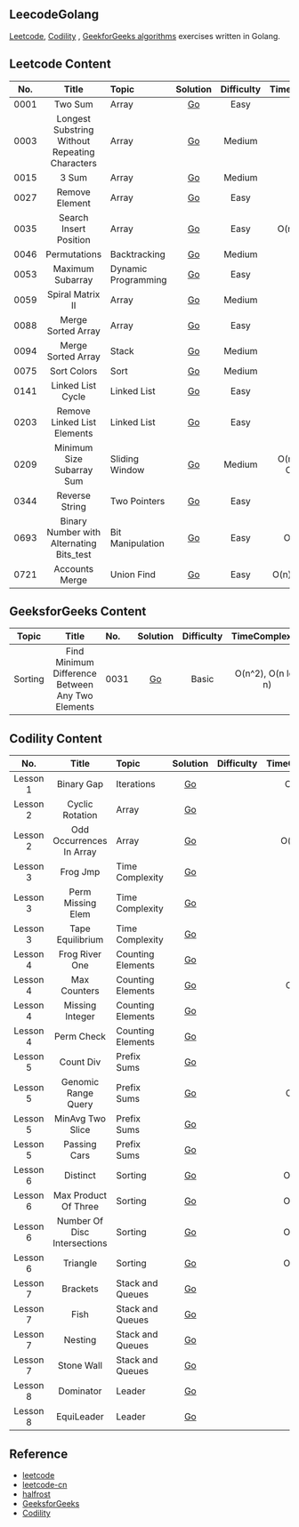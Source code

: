 ## LeecodeGolang
[Leetcode](https://leetcode.com/), [Codility](https://app.codility.com/programmers/) , [GeekforGeeks algorithms](https://www.geeksforgeeks.org/fundamentals-of-algorithms/?ref=shm) exercises written in Golang.

## Leetcode Content
| No.    |  Title  | Topic |  Solution  |  Difficulty |  TimeComplexity	| SpaceComplexity|
|:--------:|:--------:|:--------------------------------------------------------------|:--------:|:--------:|:--------:|:--------:|
|0001|Two Sum|Array|[Go](https://github.com/kimi0230/LeetcodeGolang/tree/master/0001.Two-Sum)|Easy|O(n)|O(n)|
|0003|Longest Substring Without Repeating Characters|Array|[Go](https://github.com/kimi0230/LeetcodeGolang/tree/master/0003.Longest-Substring-Without-Repeating-Characters)|Medium|O(n)|O(1)|
|0015|3 Sum|Array|[Go](https://github.com/kimi0230/LeetcodeGolang/tree/master/0015.3Sum)|Medium|O(n^2)|O(n)|
|0027|Remove Element|Array|[Go](https://github.com/kimi0230/LeetcodeGolang/tree/master/0027.Remove-Element)|Easy|O(n)|O(1)|
|0035|Search Insert Position|Array|[Go](https://github.com/kimi0230/LeetcodeGolang/tree/master/0035.Search-Insert-Position)|Easy|O(n), O(logn)|O(1)|
|0046|Permutations|Backtracking|[Go](https://github.com/kimi0230/LeetcodeGolang/tree/master/0046.Permutations)|Medium|O(n)|O(n)|
|0053|Maximum Subarray|Dynamic Programming|[Go](https://github.com/kimi0230/LeetcodeGolang/tree/master/0053.Maximum-Subarray)|Easy|O(n)|O(n)|
|0059|Spiral Matrix II|Array|[Go](https://github.com/kimi0230/LeetcodeGolang/tree/master/0059.Spiral-Matrix-II)|Medium|O(n^1)|O(1)|
|0088|Merge Sorted Array|Array|[Go](https://github.com/kimi0230/LeetcodeGolang/tree/master/0088.Merge-Sorted-Array)|Easy|O(n)|O(1)|
|0094|Merge Sorted Array|Stack|[Go](https://github.com/kimi0230/LeetcodeGolang/tree/master/0094.Binary-Tree-Inorder-Traversal)|Medium|O(n)|O(1)|
|0075|Sort Colors|Sort|[Go](https://github.com/kimi0230/LeetcodeGolang/tree/master/0075.Sort-Colors)|Medium|O(n)|O(1)|
|0141|Linked List Cycle|Linked List|[Go](https://github.com/kimi0230/LeetcodeGolang/tree/master/0141.Linked-List-Cycle)|Easy|O(n)|O(1)|
|0203|Remove Linked List Elements|Linked List|[Go](https://github.com/kimi0230/LeetcodeGolang/tree/master/0203.Remove-Linked-List-Elements)|Easy|O(n)|O(1)|
|0209|Minimum Size Subarray Sum|Sliding Window|[Go](https://github.com/kimi0230/LeetcodeGolang/tree/master/0209.Minimum-Size-Subarray-Sum)|Medium|O(n^2), O(n), O(nlog n)|O(1), O(1), O(n)|
|0344|Reverse String|Two Pointers|[Go](https://github.com/kimi0230/LeetcodeGolang/tree/master/0344.Reverse-String)|Easy|O(n)|O(1))|
|0693|Binary Number with Alternating Bits_test|Bit Manipulation|[Go](https://github.com/kimi0230/LeetcodeGolang/tree/master/0693.Binary-Number-with-Alternating-Bits)|Easy|O(n), O(1)|O(1)|
|0721|Accounts Merge|Union Find|[Go](https://github.com/kimi0230/LeetcodeGolang/tree/master/0721.Accounts-Merge)|Easy|O(n), O(n log n)|O(n), O(n)|


## GeeksforGeeks Content
| Topic    |  Title  | No. |  Solution  |  Difficulty |  TimeComplexity	| SpaceComplexity|
|:--------:|:--------:|:--------------------------------------------------------------|:--------:|:--------:|:--------:|:--------:|
|Sorting|Find Minimum Difference Between Any Two Elements|0031|[Go](https://github.com/kimi0230/LeetcodeGolang/tree/master/GeeksforGeeks/SortingAlgorithms/0031.Find-Minimum-Difference-Between-Any-Two-Elements)| Basic |O(n^2), O(n log n)|O(n), O(n)|


## Codility Content
| No.    |  Title  | Topic |  Solution  |  Difficulty |  TimeComplexity	| SpaceComplexity|
|:--------:|:--------:|:--------------------------------------------------------------|:--------:|:--------:|:--------:|:--------:|
| Lesson 1|Binary Gap|Iterations|[Go](https://github.com/kimi0230/LeetcodeGolang/tree/master/Codility/Lesson/0001.Iterations/Binary-Gap)|  |O(log n)|O(1)|
| Lesson 2|Cyclic Rotation|Array|[Go](https://github.com/kimi0230/LeetcodeGolang/tree/master/Codility/Lesson/0002.Array/CyclicRotation)|  |O(1)|O(1)|
| Lesson 2|Odd Occurrences In Array|Array|[Go](https://github.com/kimi0230/LeetcodeGolang/tree/master/Codility/Lesson/0002.Array/OddOccurrencesInArray)|  |O(n), O(n)|O(n), O(1)|
| Lesson 3|Frog Jmp|Time Complexity|[Go](https://github.com/kimi0230/LeetcodeGolang/tree/master/Codility/Lesson/0003.Time-Complexity/FrogJmp)|  |O(1)|O(1)|
| Lesson 3|Perm Missing Elem|Time Complexity|[Go](https://github.com/kimi0230/LeetcodeGolang/tree/master/Codility/Lesson/0003.Time-Complexity/PermMissingElem)|  |O(n)|O(1)|
| Lesson 3|Tape Equilibrium|Time Complexity|[Go](https://github.com/kimi0230/LeetcodeGolang/tree/master/Codility/Lesson/0003.Time-Complexity/TapeEquilibrium)|  |O(n)|O(n)|
| Lesson 4|Frog River One|Counting Elements|[Go](https://github.com/kimi0230/LeetcodeGolang/tree/master/Codility/Lesson/0004.Counting-Elements/FrogRiverOne)|  |O(n)|O(n)|
| Lesson 4|Max Counters|Counting Elements|[Go](https://github.com/kimi0230/LeetcodeGolang/tree/master/Codility/Lesson/0004.Counting-Elements/MaxCounters)|  |O(n+m) |O(n)|
| Lesson 4|Missing Integer|Counting Elements|[Go](https://github.com/kimi0230/LeetcodeGolang/tree/master/Codility/Lesson/0004.Counting-Elements/MissingInteger)|  |O(n) |O(n)|
| Lesson 4|Perm Check|Counting Elements|[Go](https://github.com/kimi0230/LeetcodeGolang/tree/master/Codility/Lesson/0004.Counting-Elements/PermCheck)|  |O(n) |O(n)|
| Lesson 5|Count Div|Prefix Sums|[Go](https://github.com/kimi0230/LeetcodeGolang/tree/master/Codility/Lesson/0005.Prefix-Sums/CountDiv)|  |O(1) |O(1)|
| Lesson 5|Genomic Range Query|Prefix Sums|[Go](https://github.com/kimi0230/LeetcodeGolang/tree/master/Codility/Lesson/0005.Prefix-Sums/GenomicRangeQuery)|  |O(n+m) |O(n)|
| Lesson 5|MinAvg Two Slice|Prefix Sums|[Go](https://github.com/kimi0230/LeetcodeGolang/tree/master/Codility/Lesson/0005.Prefix-Sums/MinAvgTwoSlice)|  |O(n) |O(n)|
| Lesson 5|Passing Cars|Prefix Sums|[Go](https://github.com/kimi0230/LeetcodeGolang/tree/master/Codility/Lesson/0005.Prefix-Sums/PassingCars)|  |O(n) |O(1)|
| Lesson 6|Distinct|Sorting|[Go](https://github.com/kimi0230/LeetcodeGolang/tree/master/Codility/Lesson/0006.Sorting/Distinct)|  |O(nlogn) |O(n)|
| Lesson 6|Max Product Of Three|Sorting|[Go](https://github.com/kimi0230/LeetcodeGolang/tree/master/Codility/Lesson/0006.Sorting/MaxProductOfThree)|  |O(nlogn) |O(1)|
| Lesson 6|Number Of Disc Intersections|Sorting|[Go](https://github.com/kimi0230/LeetcodeGolang/tree/master/Codility/Lesson/0006.Sorting/NumberOfDiscIntersections)|  |O(nlogn) |O(n)|
| Lesson 6|Triangle|Sorting|[Go](https://github.com/kimi0230/LeetcodeGolang/tree/master/Codility/Lesson/0006.Sorting/Triangle)|  |O(nlogn) |O(n)|
| Lesson 7|Brackets|Stack and Queues|[Go](https://github.com/kimi0230/LeetcodeGolang/tree/master/Codility/Lesson/0007.Stacks-and-Queues/Brackets)|  |O(n) |O(n)|
| Lesson 7|Fish|Stack and Queues|[Go](https://github.com/kimi0230/LeetcodeGolang/tree/master/Codility/Lesson/0007.Stacks-and-Queues/Fish)|  |O(n) |O(n)|
| Lesson 7|Nesting|Stack and Queues|[Go](https://github.com/kimi0230/LeetcodeGolang/tree/master/Codility/Lesson/0007.Stacks-and-Queues/Nesting)|  |O(n) |O(1)|
| Lesson 7|Stone Wall|Stack and Queues|[Go](https://github.com/kimi0230/LeetcodeGolang/tree/master/Codility/Lesson/0007.Stacks-and-Queues/StoneWall)|  |O(n) |O(n)|
| Lesson 8|Dominator|Leader|[Go](https://github.com/kimi0230/LeetcodeGolang/tree/master/Codility/Lesson/0008.Leader/Dominator)|  |O(n) |O(1)|
| Lesson 8|EquiLeader|Leader|[Go](https://github.com/kimi0230/LeetcodeGolang/tree/master/Codility/Lesson/0008.Leader/EquiLeader)|  |O(n) |O(n)|

## Reference
* [leetcode](https://leetcode.com/)
* [leetcode-cn](https://leetcode-cn.com/)
* [halfrost](https://books.halfrost.com/leetcode/)
* [GeeksforGeeks](https://www.geeksforgeeks.org/)
* [Codility](https://app.codility.com/programmers/)
